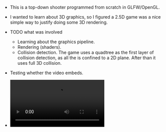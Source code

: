 - This is a top-down shooter programmed from scratch in GLFW/OpenGL.
- I wanted to learn about 3D graphics, so I figured a 2.5D game was a nice simple way to justify doing some 3D rendering.
- TODO what was involved
	- Learning about the graphics pipeline.
	- Rendering (shaders).
	- Collision detection. The game uses a quadtree as the first layer of collision detection, as all the is confined to a 2D plane. After than it uses full 3D collision.
	
	
- Testing whether the video embeds.
-  ![Gameplay Footage](https://github.com/john-on-git/openglasteroids/raw/refs/heads/master/OpenGLSpaceGame/Docs/spacegameplay.mp4)
